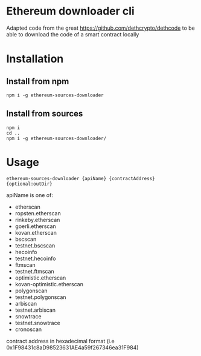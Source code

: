 # Ethereum downloader cli

Adapted code from the great https://github.com/dethcrypto/dethcode
to be able to download the code of a smart contract locally

# Installation 

## Install from npm

```
npm i -g ethereum-sources-downloader
```

## Install from sources
```
npm i
cd ..
npm i -g ethereum-sources-downloader/
```

# Usage
```
ethereum-sources-downloader {apiName} {contractAddress} {optional:outDir}
```

apiName is one of:
 - etherscan
 - ropsten.etherscan
 - rinkeby.etherscan
 - goerli.etherscan
 - kovan.etherscan
 - bscscan
 - testnet.bscscan
 - hecoinfo
 - testnet.hecoinfo
 - ftmscan
 - testnet.ftmscan
 - optimistic.etherscan
 - kovan-optimistic.etherscan
 - polygonscan
 - testnet.polygonscan
 - arbiscan
 - testnet.arbiscan
 - snowtrace
 - testnet.snowtrace
 - cronoscan

 contract address in hexadecimal format (i.e 0x1F98431c8aD98523631AE4a59f267346ea31F984)